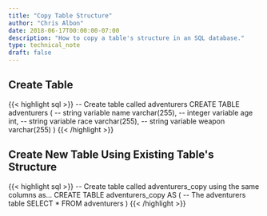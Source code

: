 ```yaml
---
title: "Copy Table Structure"
author: "Chris Albon"
date: 2018-06-17T00:00:00-07:00
description: "How to copy a table's structure in an SQL database."
type: technical_note
draft: false
---
```


## Create Table

{{< highlight sql >}}
-- Create table called adventurers
CREATE TABLE adventurers (
    -- string variable
    name varchar(255),
    -- integer variable
    age int,
    -- string variable
    race varchar(255),
    -- string variable
    weapon varchar(255)
)
{{< /highlight >}}

## Create New Table Using Existing Table's Structure

{{< highlight sql >}}
-- Create table called adventurers_copy using the same columns as...
CREATE TABLE adventurers_copy AS (
    -- The adventurers table
    SELECT * FROM adventurers
)
{{< /highlight >}}